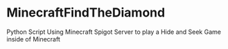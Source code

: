# MinecraftFindTheDiamond
Python Script Using Minecraft Spigot Server to play a Hide and Seek Game inside of Minecraft
